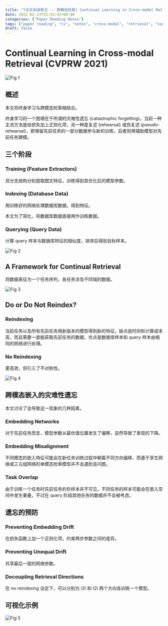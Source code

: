 ```yaml
---
title: "[论文阅读笔记 -- 跨模态检索] Continual Learning in Cross-modal Retrieval (CVPRW 2021)"
date: 2022-02-13T15:51:47+08:00
categories: ["Paper Reading Notes"]
tags: ["paper reading", "cv", "notes", "cross-modal", "retrieval", "continual learning"]
draft: false
---
```


# Continual Learning in Cross-modal Retrieval (CVPRW 2021)

![Fig 1](/images/2022/PRN187/1.png)

## 概述

本文将终身学习与跨模态检索相结合。  

终身学习的一个困境在于所谓的灾难性遗忘 (catastrophic forgetting)，当前一种主流方法是给损失加上正则化项，另一种是复述 (rehearsal) 或伪复述 (pseudo-rehearsal)，即保留先前任务的一部分数据参与新的训练，后者则用辅助模型对先前任务建模。  

## 三个阶段

### Training (Feature Extractors)

双分支结构分别提取图文特征，训练得到其优化后的模型参数。  

### Indexing (Database Data)

用训练好的网络处理数据库数据，得到特征。  

本文为了简化，将数据库数据直接用作训练数据。  

### Querying (Query Data)

计算 query 样本与数据库特征的相似度，排序后得到目标样本。  

![Fig 2](/images/2022/PRN187/2.png)

## A Framework for Continual Retrieval

将数据表征为一个任务序列，各任务涉及不同域的数据。  

![Fig 3](/images/2022/PRN187/3.png)

## Do or Do Not Reindex?

### Reindexing

当前任务以及所有先前任务用新版本的模型得到新的特征，缺点是时间和计算成本高，而且需要一直能获取先前任务的数据，优点是数据库样本和 query 样本由相同的网络进行处理。  

### No Reindexing

更高效，但引入了不对称性。  

![Fig 4](/images/2022/PRN187/4.png)

## 跨模态嵌入的灾难性遗忘

本文讨论了会导致这一现象的几种因素。  

### Embedding Networks

对于先前任务而言，模型参数从最优值位置发生了偏移，自然导致了表现的下降。  

### Embedding Misalignment

不同模态的嵌入特征可能会在新任务训练过程中朝着不同方向偏移，而基于孪生网络或三元组网络的单模态检索模型并不会遇到该问题。  

### Task Overlap

由于训练一个任务时先前任务的负样本并不可见，不同任务的样本可能会在嵌入空间中发生重叠，不过在 query 阶段其他任务的数据并不会被考虑。  

## 遗忘的预防

### Preventing Embedding Drift

在损失函数上加一个正则化项，约束两步参数之间的差异。  

### Preventing Unequal Drift

共享最后一层的网络参数。  

### Decoupling Retrieval Directions

在 no reindexing 设定下，可以分别为 i2t 和 t2i 两个方向各训练一个模型。  

## 可视化示例

![Fig 5](/images/2022/PRN187/5.png)
